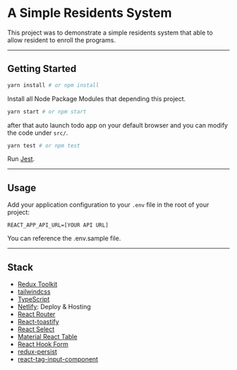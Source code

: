 # A Simple Residents System

This project was to demonstrate a simple residents system that able to allow resident to enroll the programs.

---

## Getting Started

```bash
yarn install # or npm install
```

Install all Node Package Modules that depending this project.

```bash
yarn start # or npm start
```

after that auto launch todo app on your default browser and you can modify the code under `src/`.

```bash
yarn test # or npm test
```

Run [Jest](https://jestjs.io/).

---

## Usage

Add your application configuration to your `.env` file in the root of your project:

```shell
REACT_APP_API_URL=[YOUR API URL]
```

You can reference the .env.sample file.

---

## Stack

- [Redux Toolkit](https://redux-toolkit.js.org/)
- [tailwindcss](https://tailwindcss.com/)
- [TypeScript](https://www.typescriptlang.org/)
- [Netlify](https://www.netlify.com/): Deploy & Hosting
- [React Router](https://reactrouter.com/)
- [React-toastify](https://fkhadra.github.io/react-toastify/introduction)
- [React Select](https://react-select.com/home)
- [Material React Table](https://www.material-react-table.com/)
- [React Hook Form](https://react-hook-form.com/)
- [redux-persist](https://github.com/rt2zz/redux-persist)
- [react-tag-input-component](https://github.com/hc-oss/react-tag-input-component)
